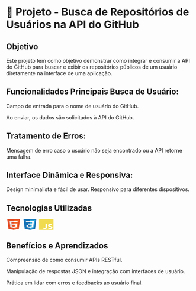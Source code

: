 # 📄 Projeto - Busca de Repositórios de Usuários na API do GitHub

## Objetivo

Este projeto tem como objetivo demonstrar como integrar e consumir a API do GitHub para buscar e exibir os repositórios públicos de um usuário diretamente na interface de uma aplicação.

## Funcionalidades Principais Busca de Usuário:

Campo de entrada para o nome de usuário do GitHub.

Ao enviar, os dados são solicitados à API do GitHub.

## Tratamento de Erros:

Mensagem de erro caso o usuário não seja encontrado ou a API retorne uma falha.

## Interface Dinâmica e Responsiva:

Design minimalista e fácil de usar. Responsivo para diferentes dispositivos.

## Tecnologias Utilizadas

<img align="center" alt="HTML" height="30" width="40" src="https://raw.githubusercontent.com/devicons/devicon/master/icons/html5/html5-original.svg"> <img align="center" alt="CSS" height="30" width="40" src="https://raw.githubusercontent.com/devicons/devicon/master/icons/css3/css3-original.svg"> <img align="center" alt="Js" height="30" width="40" src="https://raw.githubusercontent.com/devicons/devicon/master/icons/javascript/javascript-plain.svg">

## Benefícios e Aprendizados

Compreensão de como consumir APIs RESTful.

Manipulação de respostas JSON e integração com interfaces de usuário.

Prática em lidar com erros e feedbacks ao usuário final.